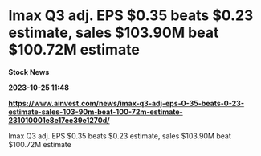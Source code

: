 # Imax Q3 adj. EPS $0.35 beats $0.23 estimate, sales $103.90M beat $100.72M estimate
**Stock News**

**2023-10-25 11:48**

**https://www.ainvest.com/news/imax-q3-adj-eps-0-35-beats-0-23-estimate-sales-103-90m-beat-100-72m-estimate-231010001e8e17ee39e1270d/**

Imax Q3 adj. EPS $0.35 beats $0.23 estimate, sales $103.90M beat $100.72M estimate